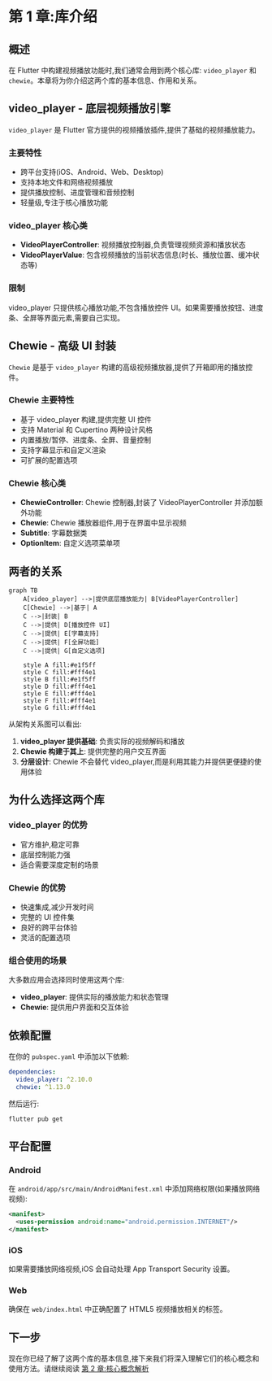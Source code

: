 # 第 1 章:库介绍

## 概述

在 Flutter 中构建视频播放功能时,我们通常会用到两个核心库: `video_player` 和 `chewie`。本章将为你介绍这两个库的基本信息、作用和关系。

## video_player - 底层视频播放引擎

`video_player` 是 Flutter 官方提供的视频播放插件,提供了基础的视频播放能力。

### 主要特性

- 跨平台支持(iOS、Android、Web、Desktop)
- 支持本地文件和网络视频播放
- 提供播放控制、进度管理和音频控制
- 轻量级,专注于核心播放功能

### video_player 核心类

- **VideoPlayerController**: 视频播放控制器,负责管理视频资源和播放状态
- **VideoPlayerValue**: 包含视频播放的当前状态信息(时长、播放位置、缓冲状态等)

### 限制

video_player 只提供核心播放功能,不包含播放控件 UI。如果需要播放按钮、进度条、全屏等界面元素,需要自己实现。

## Chewie - 高级 UI 封装

`Chewie` 是基于 `video_player` 构建的高级视频播放器,提供了开箱即用的播放控件。

### Chewie 主要特性

- 基于 video_player 构建,提供完整 UI 控件
- 支持 Material 和 Cupertino 两种设计风格
- 内置播放/暂停、进度条、全屏、音量控制
- 支持字幕显示和自定义渲染
- 可扩展的配置选项

### Chewie 核心类

- **ChewieController**: Chewie 控制器,封装了 VideoPlayerController 并添加额外功能
- **Chewie**: Chewie 播放器组件,用于在界面中显示视频
- **Subtitle**: 字幕数据类
- **OptionItem**: 自定义选项菜单项

## 两者的关系

```mermaid
graph TB
    A[video_player] -->|提供底层播放能力| B[VideoPlayerController]
    C[Chewie] -->|基于| A
    C -->|封装| B
    C -->|提供| D[播放控件 UI]
    C -->|提供| E[字幕支持]
    C -->|提供| F[全屏功能]
    C -->|提供| G[自定义选项]

    style A fill:#e1f5ff
    style C fill:#fff4e1
    style B fill:#e1f5ff
    style D fill:#fff4e1
    style E fill:#fff4e1
    style F fill:#fff4e1
    style G fill:#fff4e1
```

从架构关系图可以看出:

1. **video_player 提供基础**: 负责实际的视频解码和播放
2. **Chewie 构建于其上**: 提供完整的用户交互界面
3. **分层设计**: Chewie 不会替代 video_player,而是利用其能力并提供更便捷的使用体验

## 为什么选择这两个库

### video_player 的优势

- 官方维护,稳定可靠
- 底层控制能力强
- 适合需要深度定制的场景

### Chewie 的优势

- 快速集成,减少开发时间
- 完整的 UI 控件集
- 良好的跨平台体验
- 灵活的配置选项

### 组合使用的场景

大多数应用会选择同时使用这两个库:

- **video_player**: 提供实际的播放能力和状态管理
- **Chewie**: 提供用户界面和交互体验

## 依赖配置

在你的 `pubspec.yaml` 中添加以下依赖:

```yaml
dependencies:
  video_player: ^2.10.0
  chewie: ^1.13.0
```

然后运行:

```bash
flutter pub get
```

## 平台配置

### Android

在 `android/app/src/main/AndroidManifest.xml` 中添加网络权限(如果播放网络视频):

```xml
<manifest>
  <uses-permission android:name="android.permission.INTERNET"/>
</manifest>
```

### iOS

如果需要播放网络视频,iOS 会自动处理 App Transport Security 设置。

### Web

确保在 `web/index.html` 中正确配置了 HTML5 视频播放相关的标签。

## 下一步

现在你已经了解了这两个库的基本信息,接下来我们将深入理解它们的核心概念和使用方法。请继续阅读 [第 2 章:核心概念解析](./02-core-concepts.md)
